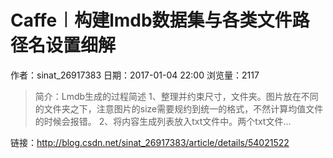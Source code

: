# Caffe︱构建lmdb数据集与各类文件路径名设置细解
作者：sinat_26917383
日期：2017-01-04 22:00
浏览量：2117
> 简介：Lmdb生成的过程简述
1、整理并约束尺寸，文件夹。图片放在不同的文件夹之下，注意图片的size需要规约到统一的格式，不然计算均值文件的时候会报错。 2、将内容生成列表放入txt文件中。两个txt文件...

 链接：http://blog.csdn.net/sinat_26917383/article/details/54021522
